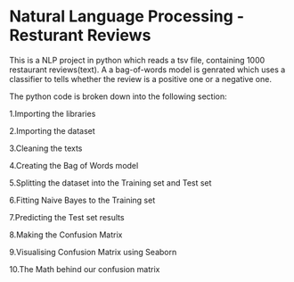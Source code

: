 # Natural Language Processing - Resturant Reviews 

This is a NLP project in python which reads a tsv file, containing 1000 restaurant reviews(text). A a bag-of-words model is genrated which uses a classifier to tells whether the review is a positive one or a negative one.

The python code is broken down into the following section:

1.Importing the libraries

2.Importing the dataset

3.Cleaning the texts

4.Creating the Bag of Words model

5.Splitting the dataset into the Training set and Test set
 
6.Fitting Naive Bayes to the Training set

7.Predicting the Test set results

8.Making the Confusion Matrix

9.Visualising Confusion Matrix using Seaborn

10.The Math behind our confusion matrix 



